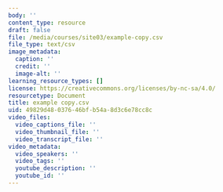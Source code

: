 ```yaml
---
body: ''
content_type: resource
draft: false
file: /media/courses/site03/example-copy.csv
file_type: text/csv
image_metadata:
  caption: ''
  credit: ''
  image-alt: ''
learning_resource_types: []
license: https://creativecommons.org/licenses/by-nc-sa/4.0/
resourcetype: Document
title: example copy.csv
uid: 49829d48-0376-46bf-b54a-8d3c6e78cc8c
video_files:
  video_captions_file: ''
  video_thumbnail_file: ''
  video_transcript_file: ''
video_metadata:
  video_speakers: ''
  video_tags: ''
  youtube_description: ''
  youtube_id: ''
---
```

